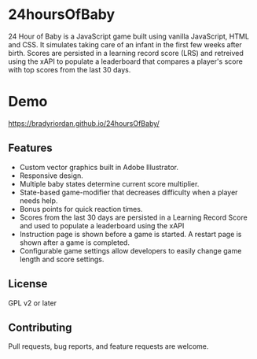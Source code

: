 # 24hoursOfBaby

24 Hour of Baby is a JavaScript game built using vanilla JavaScript, HTML and CSS. It simulates taking care of an infant in the first few weeks after birth. Scores are persisted in a learning record score (LRS) and retreived using the xAPI to populate a leaderboard that compares a player's score with top scores from the last 30 days. 

# Demo

https://bradyriordan.github.io/24hoursOfBaby/

## Features
- Custom vector graphics built in Adobe Illustrator.
- Responsive design.
- Multiple baby states determine current score multiplier.
- State-based game-modifier that decreases difficulty when a player needs help.
- Bonus points for quick reaction times.
- Scores from the last 30 days are persisted in a Learning Record Score and used to populate a leaderboard using the xAPI
- Instruction page is shown before a game is started. A restart page is shown after a game is completed.
- Configurable game settings allow developers to easily change game length and score settings.

## License

GPL v2 or later

## Contributing

Pull requests, bug reports, and feature requests are welcome.
